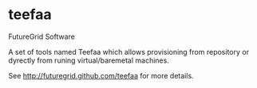 teefaa
======

FutureGrid Software

A set of tools named Teefaa which allows provisioning from repository or dyrectly from runing virtual/baremetal machines.

See http://futuregrid.github.com/teefaa for more details.
